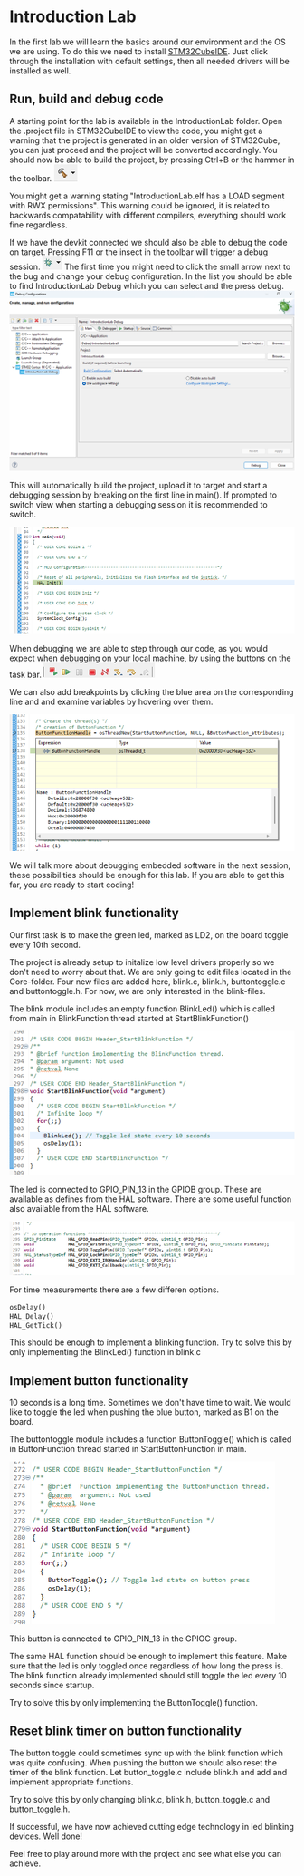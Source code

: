 # Introduction Lab
In the first lab we will learn the basics around our environment and the OS we are using. To do this we need to install [STM32CubeIDE](https://www.st.com/en/development-tools/stm32cubeide.html). Just click through the installation with default settings, then all needed drivers will be installed as well.

## Run, build and debug code
A starting point for the lab is available in the IntroductionLab folder. Open the .project file in STM32CubeIDE to view the code, you might get a warning that the project is generated in an older version of STM32Cube, you can just proceed and the project will be converted accordingly. You should now be able to build the project, by pressing Ctrl+B or the hammer in the toolbar.
![Build](Images/hammer.png) 

You might get a warning stating "IntroductionLab.elf has a LOAD segment with RWX permissions". This warning could be ignored, it is related to backwards compatability with different compilers, everything should work fine regardless.

If we have the devkit connected we should also be able to debug the code on target. Pressing F11 or the insect in the toolbar will trigger a debug session. ![Debug](Images/insect.png) 
The first time you might need to click the small arrow next to the bug and change your debug configuration. In the list you should be able to find IntroductionLab Debug which you can select and the press debug.
![DebugConfiguration](Images/debugconfiguration.png)

This will automatically build the project, upload it to target and start a debugging session by breaking on the first line in main(). If prompted to switch view when starting a debugging session it is recommended to switch.

![Debugging](Images/debugging.png)

When debugging we are able to step through our code, as you would expect when debugging on your local machine, by using the buttons on the task bar. 
![stepping](Images/stepping.png)

We can also add breakpoints by clicking the blue area on the corresponding line and and examine variables by hovering over them.

![Breakpoint](Images/breakpoints.png)

We will talk more about debugging embedded software in the next session, these possibilities should be enough for this lab. If you are able to get this far, you are ready to start coding!

## Implement blink functionality

Our first task is to make the green led, marked as LD2, on the board toggle every 10th second.

The project is already setup to initalize low level drivers properly so we don't need to worry about that. We are only going to edit files located in the Core-folder. Four new files are added here, blink.c, blink.h, buttontoggle.c and buttontoggle.h. For now, we are only interested in the blink-files.

The blink module includes an empty function BlinkLed() which is called from main in BlinkFunction thread started at StartBlinkFunction()

![BlinkFunction](Images/blinkfunction.png)

The led is connected to GPIO_PIN_13 in the GPIOB group. These are available as defines from the HAL software. There are some useful function also available from the HAL software.

![GPIO HAL interface](Images/HALGPIO.png)

For time measurements there are a few differen options.

```
osDelay()
HAL_Delay()
HAL_GetTick()
```

This should be enough to implement a blinking function. Try to solve this by only implementing the BlinkLed() function in blink.c

## Implement button functionality
10 seconds is a long time. Sometimes we don't have time to wait. We would like to toggle the led when pushing the blue button, marked as B1 on the board.

The buttontoggle module includes a function ButtonToggle() which is called in ButtonFunction thread started in StartButtonFunction in main.

![alt text](Images/buttontoggle.png)

This button is connected to GPIO_PIN_13 in the GPIOC group.

The same HAL function should be enough to implement this feature. Make sure that the led is only toggled once regardless of how long the press is. The blink function already implemented should still toggle the led every 10 seconds since startup.

Try to solve this by only implementing the ButtonToggle() function.

## Reset blink timer on button functionality

The button toggle could sometimes sync up with the blink function which was quite confusing. When pushing the button we should also reset the timer of the blink function. Let button_toggle.c include blink.h and add and implement appropriate functions.

Try to solve this by only changing blink.c, blink.h, button_toggle.c and button_toggle.h.

If successful, we have now achieved cutting edge technology in led blinking devices. Well done! 

Feel free to play around more with the project and see what else you can achieve.